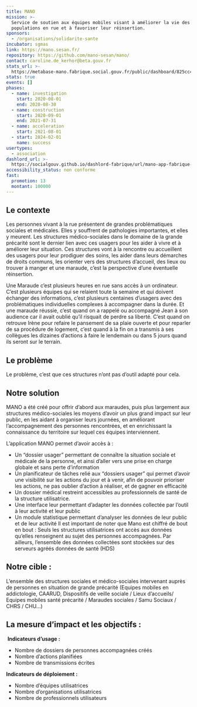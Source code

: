 ```yaml
---
title: MANO
mission: >-
  Service de soutien aux équipes mobiles visant à améliorer la vie des
  populations en rue et à favoriser leur réinsertion.
sponsors:
  - /organisations/solidarite-sante
incubator: sgmas
link: https://mano.sesan.fr/
repository: https://github.com/mano-sesan/mano/
contact: caroline.de_kerhor@beta.gouv.fr
stats_url: >-
  https://metabase-mano.fabrique.social.gouv.fr/public/dashboard/825cc4ad-b502-4483-aa78-c2af56032bc9
stats: true
events: []
phases:
  - name: investigation
    start: 2020-08-01
    end: 2020-08-30
  - name: construction
    start: 2020-09-01
    end: 2021-07-31
  - name: acceleration
    start: 2021-08-01
  - start: 2024-02-01
    name: success
usertypes:
  - association
dashlord_url: >-
  https://socialgouv.github.io/dashlord-fabrique/url/mano-app-fabrique-social-gouv-fr/
accessibility_status: non conforme
fast:
  promotion: 13
  montant: 100000
---
```

## Le contexte

Les personnes vivant à la rue présentent de grandes problématiques sociales et médicales. Elles y souffrent de pathologies importantes, et elles y meurent.
Les structures médico-sociales dans le domaine de la grande précarité sont le dernier lien avec ces usagers pour les aider à vivre et à améliorer leur situation. Ces structures vont à la rencontre ou accueillent des usagers pour leur prodiguer des soins, les aider dans leurs démarches de droits communs, les orienter vers des structures d’accueil, des lieux ou trouver à manger et une maraude, c’est la perspective d’une éventuelle réinsertion.

Une Maraude c’est plusieurs heures en rue sans accès à un ordinateur. C’est plusieurs équipes qui se relaient toute la semaine et qui doivent échanger des informations, c’est plusieurs centaines d’usagers avec des problématiques individuelles complexes à accompagner dans la durée.
Et une maraude réussie, c’est quand on a rappelé ou accompagné Jean à son audience car il avait oublié qu’il risquait de perdre sa liberté. C’est quand on retrouve Irène pour refaire le pansement de sa plaie ouverte et pour reparler de sa procédure de logement, c’est quand à la fin on a transmis à ses collègues les dizaines d’actions à faire le lendemain ou dans 5 jours quand ils seront sur le terrain.


## Le problème

Le problème, c’est que ces structures n’ont pas d’outil adapté pour cela.


## Notre solution

MANO a été créé pour offrir d’abord aux maraudes, puis plus largement aux structures médico-sociales les moyens d’avoir un plus grand impact sur leur public, en les aidant à organiser leurs journées, en améliorant l’accompagnement des personnes rencontrées, et en enrichissant la connaissance du territoire sur lequel ces équipes interviennent.

L’application MANO permet d’avoir accès à :
- Un “dossier usager” permettant de connaître la situation sociale et médicale de la personne, et ainsi d’aller vers une prise en charge globale et sans perte d’information
- Un planificateur de tâches relié aux “dossiers usager” qui permet d’avoir une
visibilité sur les actions du jour et à venir, afin de pouvoir prioriser les actions, ne pas oublier d’action à réaliser, et de gagner en efficacité
- Un dossier médical restreint accessibles au professionnels de santé de la structure utilisatrice.
- Une interface leur permettant d’adapter les données collectée par l’outil à leur activité et leur public
 - Un module statistique permettant d’analyser les données de leur public et de leur activité
Il est important de noter que Mano est chiffré de bout en bout : Seuls les structures utilisatrices ont accès aux données qu’elles renseignent au sujet des personnes accompagnées.
Par ailleurs, l’ensemble des données collectées sont stockées sur des serveurs agréés données de santé (HDS)

## Notre cible :
L’ensemble des structures sociales et médico-sociales intervenant auprès de personnes en situation de grande précarité (Equipes mobiles en addictologie, CAARUD, Dispositifs de veille sociale / Lieux d’accueils/ Equipes mobiles santé précarité / Maraudes sociales / Samu Sociaux / CHRS / CHU...)

## La mesure d’impact et les objectifs :

 **Indicateurs d’usage :**
- Nombre de dossiers de personnes accompagnées créés
- Nombre d’actions planifiées
- Nombre de transmissions écrites

**Indicateurs de déploiement :**
- Nombre d’équipes utilisatrices
- Nombre d’organisations utilisatrices
- Nombre de professionnels utilisateurs
